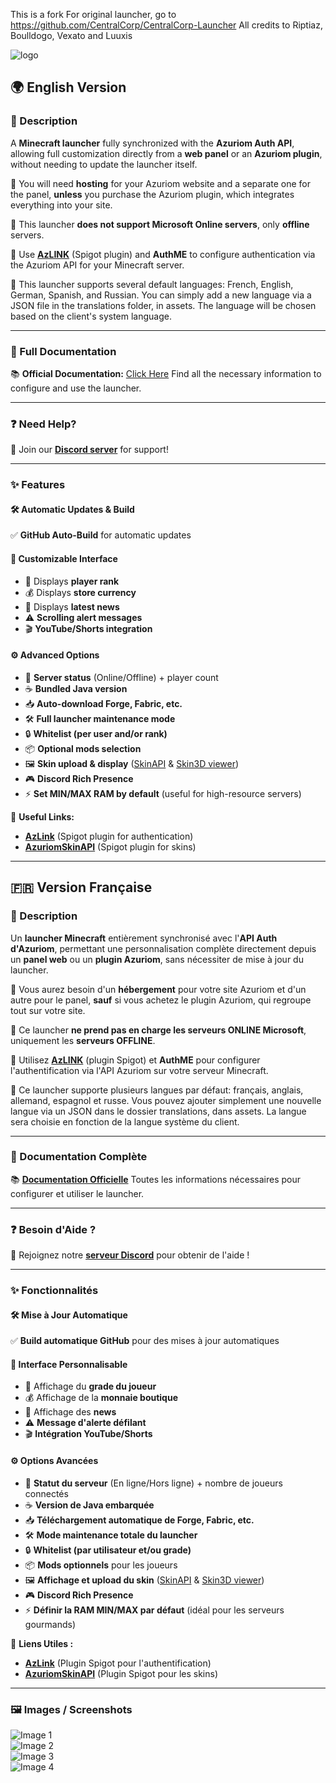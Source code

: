 This is a fork
For original launcher, go to https://github.com/CentralCorp/CentralCorp-Launcher
All credits to Riptiaz, Boulldogo, Vexato and Luuxis


![logo](https://centralcorp.github.io/assets/img/minecraft_title.png)

## 🌍 English Version

### 📝 Description
A **Minecraft launcher** fully synchronized with the **Azuriom Auth API**, allowing full customization directly from a **web panel** or an **Azuriom plugin**, without needing to update the launcher itself.

🔹 You will need **hosting** for your Azuriom website and a separate one for the panel, **unless** you purchase the Azuriom plugin, which integrates everything into your site.

🔹 This launcher **does not support Microsoft Online servers**, only **offline** servers.

🔹 Use **[AzLINK](https://azuriom.com/fr/azlink)** (Spigot plugin) and **AuthME** to configure authentication via the Azuriom API for your Minecraft server.

🔹 This launcher supports several default languages: French, English, German, Spanish, and Russian. You can simply add a new language via a JSON file in the translations folder, in assets.
The language will be chosen based on the client's system language.

---

### 📖 Full Documentation
📚 **Official Documentation:** [Click Here](https://centralcorp.github.io/)
Find all the necessary information to configure and use the launcher.

---

### ❓ Need Help?
💬 Join our **[Discord server](https://discord.gg/VCmNXHvf77)** for support!

---

### ✨ Features

#### 🛠️ Automatic Updates & Build
✅ **GitHub Auto-Build** for automatic updates

#### 🎨 Customizable Interface
- 🏅 Displays **player rank**
- 💰 Displays **store currency**
- 📰 Displays **latest news**
- ⚠️ **Scrolling alert messages**
- 🎬 **YouTube/Shorts integration**

#### ⚙️ Advanced Options
- 🔵 **Server status** (Online/Offline) + player count
- ☕ **Bundled Java version**
- 📥 **Auto-download Forge, Fabric, etc.**
- 🛠️ **Full launcher maintenance mode**
- 🔒 **Whitelist (per user and/or rank)**
- 📦 **Optional mods selection**
- 🖼️ **Skin upload & display** ([SkinAPI](https://market.azuriom.com/resources/18) & [Skin3D viewer](https://market.azuriom.com/resources/148))
- 🎮 **Discord Rich Presence**
- ⚡ **Set MIN/MAX RAM by default** (useful for high-resource servers)

🔗 **Useful Links:**
- **[AzLink](https://azuriom.com/fr/azlink)** (Spigot plugin for authentication)
- **[AzuriomSkinAPI](https://www.spigotmc.org/resources/azuriomskinapi-1-8-1-21.112676/)** (Spigot plugin for skins)

---

## 🇫🇷 Version Française

### 📝 Description
Un **launcher Minecraft** entièrement synchronisé avec l'**API Auth d'Azuriom**, permettant une personnalisation complète directement depuis un **panel web** ou un **plugin Azuriom**, sans nécessiter de mise à jour du launcher.

🔹 Vous aurez besoin d'un **hébergement** pour votre site Azuriom et d'un autre pour le panel, **sauf** si vous achetez le plugin Azuriom, qui regroupe tout sur votre site.

🔹 Ce launcher **ne prend pas en charge les serveurs ONLINE Microsoft**, uniquement les **serveurs OFFLINE**.

🔹 Utilisez **[AzLINK](https://azuriom.com/fr/azlink)** (plugin Spigot) et **AuthME** pour configurer l'authentification via l'API Azuriom sur votre serveur Minecraft.

🔹 Ce launcher supporte plusieurs langues par défaut: français, anglais, allemand, espagnol et russe. Vous pouvez ajouter simplement une nouvelle langue via un JSON dans le dossier translations, dans assets.
La langue sera choisie en fonction de la langue système du client.

---

### 📖 Documentation Complète
📚 **[Documentation Officielle](https://centralcorp.github.io/)**
Toutes les informations nécessaires pour configurer et utiliser le launcher.

---

### ❓ Besoin d'Aide ?
💬 Rejoignez notre **[serveur Discord](https://discord.gg/VCmNXHvf77)** pour obtenir de l'aide !

---

### ✨ Fonctionnalités

#### 🛠️ Mise à Jour Automatique
✅ **Build automatique GitHub** pour des mises à jour automatiques

#### 🎨 Interface Personnalisable
- 🏅 Affichage du **grade du joueur**
- 💰 Affichage de la **monnaie boutique**
- 📰 Affichage des **news**
- ⚠️ **Message d'alerte défilant**
- 🎬 **Intégration YouTube/Shorts**

#### ⚙️ Options Avancées
- 🔵 **Statut du serveur** (En ligne/Hors ligne) + nombre de joueurs connectés
- ☕ **Version de Java embarquée**
- 📥 **Téléchargement automatique de Forge, Fabric, etc.**
- 🛠️ **Mode maintenance totale du launcher**
- 🔒 **Whitelist (par utilisateur et/ou grade)**
- 📦 **Mods optionnels** pour les joueurs
- 🖼️ **Affichage et upload du skin** ([SkinAPI](https://market.azuriom.com/resources/18) & [Skin3D viewer](https://market.azuriom.com/resources/148))
- 🎮 **Discord Rich Presence**
- ⚡ **Définir la RAM MIN/MAX par défaut** (idéal pour les serveurs gourmands)

🔗 **Liens Utiles :**
- **[AzLink](https://azuriom.com/fr/azlink)** (Plugin Spigot pour l'authentification)
- **[AzuriomSkinAPI](https://www.spigotmc.org/resources/azuriomskinapi-1-8-1-21.112676/)** (Plugin Spigot pour les skins)

---

### 🖼️ Images / Screenshots

![Image 1](https://centralcorp.github.io/assets/img/image.png)  
![Image 2](https://centralcorp.github.io/assets/img/image2.png)  
![Image 3](https://centralcorp.github.io/assets/img/image3.png)  
![Image 4](https://centralcorp.github.io/assets/img/image4.png) 
